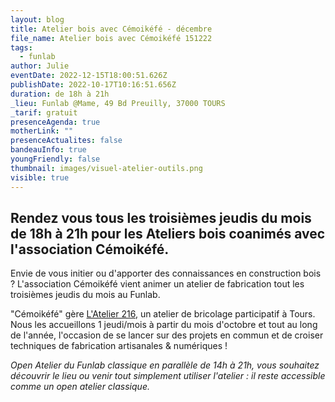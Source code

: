 ```yaml
---
layout: blog
title: Atelier bois avec Cémoikéfé - décembre
file_name: Atelier bois avec Cémoikéfé 151222
tags:
  - funlab
author: Julie
eventDate: 2022-12-15T18:00:51.626Z
publishDate: 2022-10-17T10:16:51.656Z
duration: de 18h à 21h
_lieu: Funlab @Mame, 49 Bd Preuilly, 37000 TOURS
_tarif: gratuit
presenceAgenda: true
motherLink: ""
presenceActualites: false
bandeauInfo: true
youngFriendly: false
thumbnail: images/visuel-atelier-outils.png
visible: true
---
```

## Rendez vous tous les troisièmes jeudis du mois de 18h à 21h pour les Ateliers bois coanimés avec l'association Cémoikéfé.

Envie de vous initier ou d'apporter des connaissances en construction bois ? L'association Cémoikéfé vient animer un atelier de fabrication tout les troisièmes jeudis du mois au Funlab.

"Cémoikéfé" gère [L'Atelier 216](https://www.atelier216.fr/fr/presentation-de-latelier), un atelier de bricolage participatif à Tours. Nous les accueillons 1 jeudi/mois à partir du mois d'octobre et tout au long de l'année, l'occasion de se lancer sur des projets en commun et de croiser techniques de fabrication artisanales & numériques !

*Open Atelier du Funlab classique en parallèle de 14h à 21h, vous souhaitez découvrir le lieu ou venir tout simplement utiliser l'atelier : il reste accessible comme un open atelier classique.*